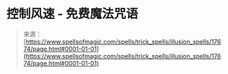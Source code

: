 <!--yml

category: 未分类

date: 2024-06-12 18:58:57

-->

# 控制风速 - 免费魔法咒语

> 来源：[https://www.spellsofmagic.com/spells/trick_spells/illusion_spells/17674/page.html#0001-01-01](https://www.spellsofmagic.com/spells/trick_spells/illusion_spells/17674/page.html#0001-01-01)
